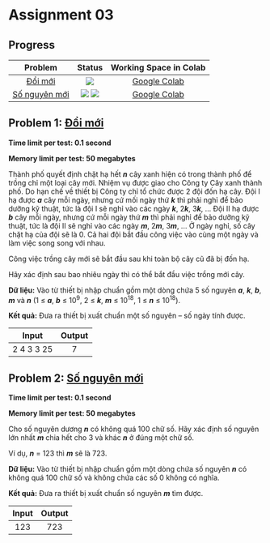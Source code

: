 # Assignment 03

## Progress
| Problem | Status | Working Space in Colab |
|:---:|:---:|:--:|
| [Đổi mới](https://khmt.uit.edu.vn/wecode/cs112.2021/assignment/5/8) | ![](https://img.shields.io/badge/progress-0%25-red) | [Google Colab]() |
| [Số nguyên mới](https://khmt.uit.edu.vn/wecode/cs112.2021/assignment/5/15) | ![](https://img.shields.io/badge/progress-100%25-brightgreen) ![](https://img.shields.io/badge/-PASS%20%E2%9C%93-brightgreen) | [Google Colab](https://colab.research.google.com/drive/1Oxh7yWjAgKO1EQy-t-M4vdPGd42AZDeJ?usp=sharing) |

## Problem 1: [Đổi mới](https://khmt.uit.edu.vn/wecode/cs112.2021/assignment/5/8)
**Time limit per test: 0.1 second**

**Memory limit per test: 50 megabytes**

Thành phố quyết định chặt hạ hết ***n*** cây xanh hiện có trong thành phố để trồng chỉ một loại cây mới. Nhiệm vụ được giao cho Công ty Cây xanh thành phố. Do hạn chế về thiết bị Công ty chỉ tổ chức được 2 đội đốn hạ cây. Đội I hạ được ***a*** cây mỗi ngày, nhưng cứ mối ngày thứ ***k*** thì phải nghỉ để bảo dưỡng kỹ thuật, tức là đội I sẽ nghỉ vào các ngày ***k***, 2***k***, 3***k***, ... Đội II hạ được ***b*** cây mỗi ngày, nhưng cứ mỗi ngày thứ ***m*** thì phải nghỉ để bảo dưỡng kỹ thuật, tức là đội II sẽ nghỉ vào các ngày ***m***, 2***m***, 3***m***, ... Ở ngày nghỉ, số cây chặt hạ của đội sẽ là 0. Cả hai đội bắt đầu công việc vào cùng một ngày và làm việc song song với nhau.

Công việc trồng cây mới sẽ bắt đầu sau khi toàn bộ cây cũ đã bị đốn hạ.

Hãy xác định sau bao nhiêu ngày thì có thể bắt đầu việc trồng mới cây.

**Dữ liệu:** Vào từ thiết bị nhập chuẩn gồm một dòng chứa 5 số nguyên ***a***, ***k***, ***b***, ***m*** và ***n*** (1 ≤ ***a***, ***b*** ≤ 10<sup>9</sup>, 2 ≤ ***k***, ***m*** ≤ 10<sup>18</sup>, 1 ≤ ***n*** ≤ 10<sup>18</sup>).

**Kết quả:** Đưa ra thiết bị xuất chuẩn một số nguyên – số ngày tính được.

| Input | Output |
|:---:|:---:|
| 2 4 3 3 25 | 7 |


## Problem 2: [Số nguyên mới](https://khmt.uit.edu.vn/wecode/cs112.2021/assignment/5/15)
**Time limit per test: 0.1 second**

**Memory limit per test: 50 megabytes**

Cho số nguyên dương ***n*** có không quá 100 chữ số. Hãy xác định số nguyên lớn nhất ***m*** chia hết cho 3 và khác ***n*** ở đúng một chữ số.

Ví dụ, ***n*** = 123 thì ***m*** sẽ là 723.

**Dữ liệu:** Vào từ thiết bị nhập chuẩn gồm một dòng chứa số nguyên ***n*** có không quá 100 chữ số và không chứa các số 0 không có nghĩa.

**Kết quả:** Đưa ra thiết bị xuất chuẩn số nguyên ***m*** tìm được.

| Input | Output |
|:---:|:---:|
| 123 | 723 |
